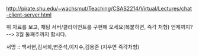 
http://pirate.shu.edu/~wachsmut/Teaching/CSAS2214/Virtual/Lectures/chat-client-server.html

위 자료를 보고, 채팅 서버/클라이언트를 구현해 오세요(복붙하면, 즉각 처형)
언제까지? -->  3월 둘째주까지 합시다.

서명 :: 백서현,김서희,변준석,이지수,김용준
(지우면 즉각처형)
